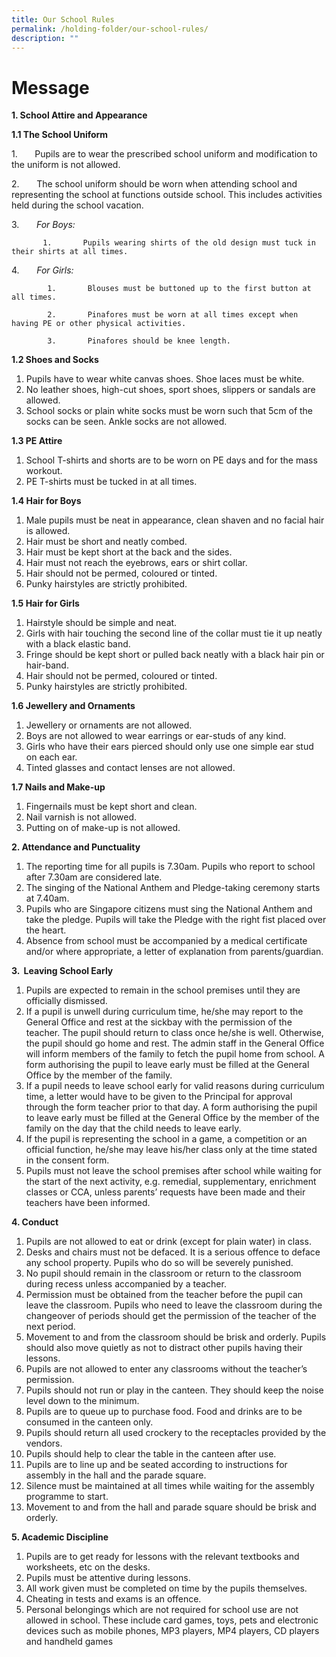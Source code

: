 ```yaml
---
title: Our School Rules
permalink: /holding-folder/our-school-rules/
description: ""
---
```

Message
================


**1\. School Attire and Appearance**

**1.1 The School Uniform**

1.       Pupils are to wear the prescribed school uniform and modification to the uniform is not allowed.

2.       The school uniform should be worn when attending school and representing the school at functions outside school. This includes activities held during the school vacation.

3.       _For Boys:_

           1.       Pupils wearing shirts of the old design must tuck in their shirts at all times.  

4.       _For Girls:_

            1.       Blouses must be buttoned up to the first button at all times.

            2.       Pinafores must be worn at all times except when having PE or other physical activities.

            3.       Pinafores should be knee length.

**1.2 Shoes and Socks**

1.  Pupils have to wear white canvas shoes. Shoe laces must be white.
2.  No leather shoes, high-cut shoes, sport shoes, slippers or sandals are allowed.
3.  School socks or plain white socks must be worn such that 5cm of the socks can be seen. Ankle socks are not allowed.

**1.3 PE Attire**

1.  School T-shirts and shorts are to be worn on PE days and for the mass workout.
2.  PE T-shirts must be tucked in at all times.

**1.4 Hair for Boys**

1.  Male pupils must be neat in appearance, clean shaven and no facial hair is allowed.
2.  Hair must be short and neatly combed.
3.  Hair must be kept short at the back and the sides.
4.  Hair must not reach the eyebrows, ears or shirt collar.
5.  Hair should not be permed, coloured or tinted.
6.  Punky hairstyles are strictly prohibited.

**1.5 Hair for Girls**

1.  Hairstyle should be simple and neat.
2.  Girls with hair touching the second line of the collar must tie it up neatly with a black elastic band.
3.  Fringe should be kept short or pulled back neatly with a black hair pin or hair-band.
4.  Hair should not be permed, coloured or tinted.
5.  Punky hairstyles are strictly prohibited.

**1.6 Jewellery and Ornaments**

1.  Jewellery or ornaments are not allowed.
2.  Boys are not allowed to wear earrings or ear-studs of any kind.
3.  Girls who have their ears pierced should only use one simple ear stud on each ear.
4.  Tinted glasses and contact lenses are not allowed.

**1.7 Nails and Make-up**

1.  Fingernails must be kept short and clean.
2.  Nail varnish is not allowed.
3.  Putting on of make-up is not allowed.

**2\. Attendance and Punctuality**

1.  The reporting time for all pupils is 7.30am. Pupils who report to school after 7.30am are considered late.
2.  The singing of the National Anthem and Pledge-taking ceremony starts at 7.40am.
3.  Pupils who are Singapore citizens must sing the National Anthem and take the pledge. Pupils will take the Pledge with the right fist placed over the heart.
4.  Absence from school must be accompanied by a medical certificate and/or where appropriate, a letter of explanation from parents/guardian.

**3\.  Leaving School Early**

1.  Pupils are expected to remain in the school premises until they are officially dismissed.
2.  If a pupil is unwell during curriculum time, he/she may report to the General Office and rest at the sickbay with the permission of the teacher. The pupil should return to class once he/she is well. Otherwise, the pupil should go home and rest. The admin staff in the General Office will inform members of the family to fetch the pupil home from school. A form authorising the pupil to leave early must be filled at the General Office by the member of the family.
3.  If a pupil needs to leave school early for valid reasons during curriculum time, a letter would have to be given to the Principal for approval through the form teacher prior to that day. A form authorising the pupil to leave early must be filled at the General Office by the member of the family on the day that the child needs to leave early.
4.  If the pupil is representing the school in a game, a competition or an official function, he/she may leave his/her class only at the time stated in the consent form.
5.  Pupils must not leave the school premises after school while waiting for the start of the next activity, e.g. remedial, supplementary, enrichment classes or CCA, unless parents’ requests have been made and their teachers have been informed.

**4\. Conduct**

1.  Pupils are not allowed to eat or drink (except for plain water) in class.
2.  Desks and chairs must not be defaced. It is a serious offence to deface any school property. Pupils who do so will be severely punished.
3.  No pupil should remain in the classroom or return to the classroom during recess unless accompanied by a teacher.
4.  Permission must be obtained from the teacher before the pupil can leave the classroom. Pupils who need to leave the classroom during the changeover of periods should get the permission of the teacher of the next period.
5.  Movement to and from the classroom should be brisk and orderly. Pupils should also move quietly as not to distract other pupils having their lessons.
6.  Pupils are not allowed to enter any classrooms without the teacher’s permission.
7.  Pupils should not run or play in the canteen. They should keep the noise level down to the minimum.
8.  Pupils are to queue up to purchase food. Food and drinks are to be consumed in the canteen only.
9.  Pupils should return all used crockery to the receptacles provided by the vendors.
10.  Pupils should help to clear the table in the canteen after use.
11.  Pupils are to line up and be seated according to instructions for assembly in the hall and the parade square.
12.  Silence must be maintained at all times while waiting for the assembly programme to start.
13.  Movement to and from the hall and parade square should be brisk and orderly.

**5\. Academic Discipline**

1.  Pupils are to get ready for lessons with the relevant textbooks and worksheets, etc on the desks.
2.  Pupils must be attentive during lessons.
3.  All work given must be completed on time by the pupils themselves.
4.  Cheating in tests and exams is an offence.
5.  Personal belongings which are not required for school use are not allowed in school. These include card games, toys, pets and electronic devices such as mobile phones, MP3 players, MP4 players, CD players and handheld games